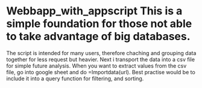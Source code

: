 # Webbapp_with_appscript  This is a simple foundation for those not able to take advantage of big databases.
The script is intended for many users, therefore chaching and grouping data together for less request but heavier. 
Next i transport the data into a csv file for simple future analysis. When you want to extract values from the csv file,
go into google sheet and do =Importdata(url). Best practise would be to include it into a query function for filtering, and sorting.
